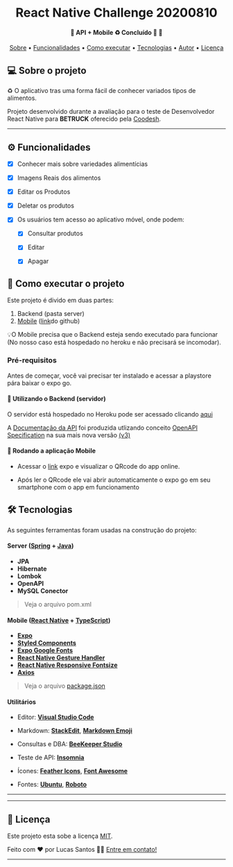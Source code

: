 

  
 
</p>
<h1 align="center">
	React Native Challenge 20200810
</h1>

<h4 align="center"> 
	🚧  API + Mobile ♻️ Concluído 🚀 🚧
</h4>

<p align="center">
 <a href="#-sobre-o-projeto">Sobre</a> •
 <a href="#-funcionalidades">Funcionalidades</a> •
 <a href="#-como-executar-o-projeto">Como executar</a> • 
 <a href="#-tecnologias">Tecnologias</a> • 
 <a href="#-autor">Autor</a> • 
 <a href="#user-content--licença">Licença</a>
</p>


## 💻 Sobre o projeto

♻️ O aplicativo tras uma forma fácil de conhecer variados tipos de alimentos.


Projeto desenvolvido durante a avaliação para o teste de Desenvolvedor React Native para **BETRUCK** oferecido pela [Coodesh](https://coodesh.com).

---

## ⚙️ Funcionalidades

- [x] Conhecer mais sobre variedades alimentícias
- [x] Imagens Reais dos alimentos
- [x] Editar os Produtos
- [x] Deletar os produtos

- [x] Os usuários tem acesso ao aplicativo móvel, onde podem:
  - [x] Consultar produtos
  - [x] Editar
  - [x] Apagar


## 🚀 Como executar o projeto

Este projeto é divido em duas partes:
1. Backend (pasta server) 
2. [Mobile](https://github.com/lucassantosdasilva1/BeTruckApp) ([link](https://github.com/lucassantosdasilva1/BeTruckApp)do github)

💡O Mobile precisa que o Backend esteja sendo executado para funcionar (No nosso caso está hospedado no heroku e não precisará se incomodar).

### Pré-requisitos

Antes de começar, você vai precisar ter instalado e acessar a playstore pára baixar o expo go. 


#### 🎲 Utilizando o Backend (servidor)

O servidor está hospedado no Heroku pode ser acessado clicando [aqui](https://api-betruck.herokuapp.com/)

A [Documentação da API](https://api-betruck.herokuapp.com/swagger-ui.html) foi produzida utlizando conceito [OpenAPI Specification](https://github.com/OAI/OpenAPI-Specification) na sua mais nova versão [(v3)](https://github.com/OAI/OpenAPI-Specification)


#### 🧭 Rodando a aplicação Mobile 
- Acessar o [link](https://expo.dev/@lucassantosdasilva1/BETRUCKAPP) expo e visualizar o QRcode do app online. 

- Após ler o QRcode ele vai abrir automaticamente o expo go em seu smartphone com o app em funcionamento


## 🛠 Tecnologias

As seguintes ferramentas foram usadas na construção do projeto:

#### **Server**  ([Spring](https://spring.io/projects/spring-framework)  +  [Java](https://docs.oracle.com/en/java/))

-   **JPA**
-   **Hibernate**
-   **Lombok**
-   **OpenAPI**
-   **MySQL Conector**

> Veja o arquivo  pom.xml

#### **Mobile**  ([React Native](http://www.reactnative.com/)  +  [TypeScript](https://www.typescriptlang.org/))

-   **[Expo](https://expo.io/)**
-    **[Styled Components](https://www.styled-components.com)**
-   **[Expo Google Fonts](https://github.com/expo/google-fonts)**
-   **[React Native Gesture Handler](https://)**
-   **[React Native Responsive Fontsize](https://)**
-   **[Axios](https://github.com/axios/axios)**

> Veja o arquivo  [package.json](https://)

#### [](https://github.com/tgmarinho/Ecoleta#utilit%C3%A1rios)**Utilitários**
-   Editor:  **[Visual Studio Code](https://code.visualstudio.com/)** 
-   Markdown:  **[StackEdit](https://stackedit.io/)**,  **[Markdown Emoji](https://gist.github.com/rxaviers/7360908)**

-   Consultas e DBA: **[BeeKeeper Studio](https://www.beekeeperstudio.io)**
-   Teste de API:  **[Insomnia](https://insomnia.rest/)**
-   Ícones:  **[Feather Icons](https://feathericons.com/)**,  **[Font Awesome](https://fontawesome.com/)**
-   Fontes:  **[Ubuntu](https://fonts.google.com/specimen/Ubuntu)**,  **[Roboto](https://fonts.google.com/specimen/Roboto)**


---

---

## 📝 Licença

Este projeto esta sobe a licença [MIT](./LICENSE).

Feito com ❤️ por Lucas Santos 👋🏽 [Entre em contato!](https://www.linkedin.com/in/lucas-santos-758084112)

---

